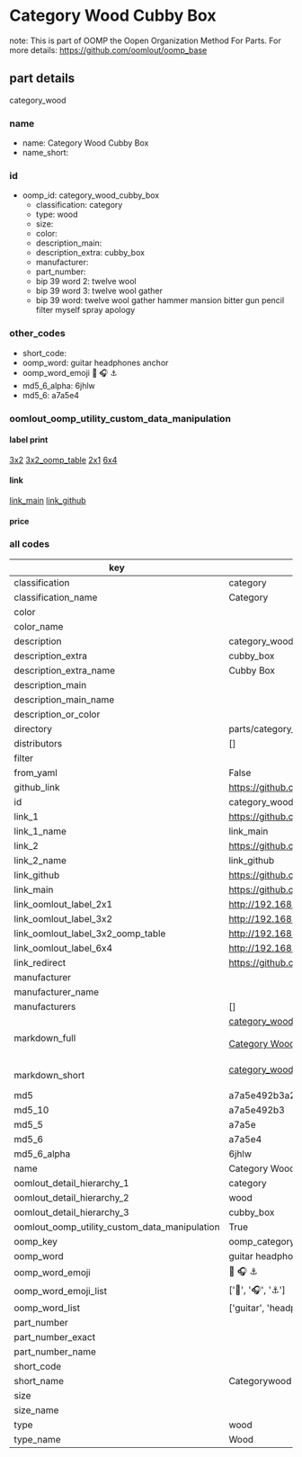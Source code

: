 # Category Wood Cubby Box  

note: This is part of OOMP the Oopen Organization Method For Parts. For more details: https://github.com/oomlout/oomp_base

##  part details
  



category_wood



### name
* name: Category Wood Cubby Box
* name_short: 
### id
* oomp_id: category_wood_cubby_box
  * classification: category
  * type: wood
  * size: 
  * color: 
  * description_main: 
  * description_extra: cubby_box
  * manufacturer: 
  * part_number: 
  * bip 39 word 2: twelve wool
  * bip 39 word 3: twelve wool gather
  * bip 39 word: twelve wool gather hammer mansion bitter gun pencil filter myself spray apology

### other_codes
* short_code: 
* oomp_word: guitar headphones anchor
* oomp_word_emoji :guitar: :headphones: :anchor:
* md5_6_alpha: 6jhlw
* md5_6: a7a5e4






### oomlout_oomp_utility_custom_data_manipulation
#### label print
[3x2](http://192.168.1.245:1112/?label=oomp%206jhlw)
[3x2_oomp_table](http://192.168.1.108:1112/?label=oomp%206jhlw)
[2x1](http://192.168.1.242:1112/?label=oomp%206jhlw)
[6x4](http://192.168.1.55:1112/?label=oomp%206jhlw)    

#### link

[link_main](https://github.com/oomlout/oomlout_oomp_version_1_messy/tree/main/parts/category_wood_cubby_box) [link_github](https://github.com/oomlout/oomlout_oomp_version_1_messy/tree/main/parts/category_wood_cubby_box)                             

#### price







### all codes 
| key | value |  
| --- | --- |  
| classification | category |  
| classification_name | Category |  
| color |  |  
| color_name |  |  
| description | category_wood |  
| description_extra | cubby_box |  
| description_extra_name | Cubby Box |  
| description_main |  |  
| description_main_name |  |  
| description_or_color |   |  
| directory | parts/category_wood_cubby_box |  
| distributors | [] |  
| filter |  |  
| from_yaml | False |  
| github_link | https://github.com/oomlout/oomlout_oomp_part_src/tree/main/parts/category_wood_cubby_box |  
| id | category_wood_cubby_box |  
| link_1 | https://github.com/oomlout/oomlout_oomp_version_1_messy/tree/main/parts/category_wood_cubby_box |  
| link_1_name | link_main |  
| link_2 | https://github.com/oomlout/oomlout_oomp_version_1_messy/tree/main/parts/category_wood_cubby_box |  
| link_2_name | link_github |  
| link_github | https://github.com/oomlout/oomlout_oomp_version_1_messy/tree/main/parts/category_wood_cubby_box |  
| link_main | https://github.com/oomlout/oomlout_oomp_version_1_messy/tree/main/parts/category_wood_cubby_box |  
| link_oomlout_label_2x1 | http://192.168.1.242:1112/?label=oomp%206jhlw |  
| link_oomlout_label_3x2 | http://192.168.1.245:1112/?label=oomp%206jhlw |  
| link_oomlout_label_3x2_oomp_table | http://192.168.1.108:1112/?label=oomp%206jhlw |  
| link_oomlout_label_6x4 | http://192.168.1.55:1112/?label=oomp%206jhlw |  
| link_redirect | https://github.com/oomlout/oomlout_oomp_version_1_messy/tree/main/parts/category_wood_cubby_box |  
| manufacturer |  |  
| manufacturer_name |  |  
| manufacturers | [] |  
| markdown_full | [category_wood_cubby_box](none)<br>[](none)<br>[Category Wood Cubby Box](none)<br><br> |  
| markdown_short | [category_wood_cubby_box](none)<br><br> |  
| md5 | a7a5e492b3a2acfc5b43a688c0ff5758 |  
| md5_10 | a7a5e492b3 |  
| md5_5 | a7a5e |  
| md5_6 | a7a5e4 |  
| md5_6_alpha | 6jhlw |  
| name | Category Wood Cubby Box |  
| oomlout_detail_hierarchy_1 | category |  
| oomlout_detail_hierarchy_2 | wood |  
| oomlout_detail_hierarchy_3 | cubby_box |  
| oomlout_oomp_utility_custom_data_manipulation | True |  
| oomp_key | oomp_category_wood_cubby_box |  
| oomp_word | guitar headphones anchor |  
| oomp_word_emoji | :guitar: :headphones: :anchor: |  
| oomp_word_emoji_list | [':guitar:', ':headphones:', ':anchor:'] |  
| oomp_word_list | ['guitar', 'headphones', 'anchor'] |  
| part_number |  |  
| part_number_exact |  |  
| part_number_name |  |  
| short_code |  |  
| short_name | Categorywood |  
| size |  |  
| size_name |  |  
| type | wood |  
| type_name | Wood |  
